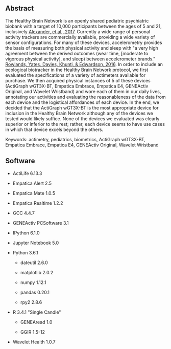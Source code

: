 ## Abstract

The Healthy Brain Network is an openly shared pediatric psychiatric biobank with a target of 10,000 participants between the ages of 5 and 21, inclusively [Alexander, et al., 2017](https://doi.org/10.1101/149369). Currently a wide range of personal activity trackers are commercially available, providing a wide variety of sensor configurations. For many of these devices, accelerometry provides the basis of measuring both physical activity and sleep with "a very high agreement between the derived outcomes (wear time, [moderate to vigorous physical activity], and sleep) between accelerometer brands." [Rowlands, Yates, Davies, Khunti, & Edwardson, 2016](https://doi.org/10.1249/MSS.0000000000000978). In order to include an ecological biotracker in the Healthy Brain Network protocol, we first evaluated the specifications of a variety of actimeters available for purchase. We then acquired physical instances of 5 of these devices (ActiGraph wGT3X-BT, Empatica Embrace, Empatica E4, GENEActiv Original, and Wavelet Wristband) and wore each of them in our daily lives, annotating our activities and evaluating the reasonableness of the data from each device and the logistical affordances of each device. In the end, we decided that the ActiGraph wGT3X-BT is the most appropriate device for inclusion in the Healthy Brain Network although any of the devices we tested would likely suffice. None of the devices we evaluated was clearly superior or inferior to the rest; rather, each device seems to have use cases in which that device excels beyond the others.

Keywords: actimetry, pediatrics, biometrics, ActiGraph wGT3X-BT, Empatica Embrace, Empatica E4, GENEActiv Original, Wavelet Wristband

## Software

* ActiLife 6.13.3

* Empatica Alert 2.5

* Empatica Mate 1.0.5

* Empatica Realtime 1.2.2

* GCC 4.4.7

* GENEActiv PCSoftware 3.1

* IPython 6.1.0

* Jupyter Notebook 5.0

* Python 3.6.1

  * dateutil 2.6.0

  * matplotlib 2.0.2

  * numpy 1.12.1

  * pandas 0.20.1

  * rpy2 2.8.6

* R 3.4.1 "Single Candle"

  * GENEAread 1.0

  * GGIR 1.5-12

* Wavelet Health 1.0.7
